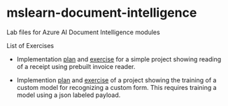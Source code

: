 # mslearn-document-intelligence
Lab files for Azure AI Document Intelligence modules


List of Exercises
* Implementation [plan](./Instructions/Exercises/01-use-prebuilt-models.md) and [exercise](./Labfiles/01-prebuild-models/Python/document-analysis.ipynb) for a simple project showing reading of a receipt using prebuilt invoice reader.

* Implemention [plan](./Instructions/Exercises/02-custom-document-intelligence.md) and [exercise](./Labfiles/02-custom-document-intelligence/Python/test-model.ipynb) of a project showing the training of a custom model for recognizing a custom form. This requires training a model using a json labeled payload.
